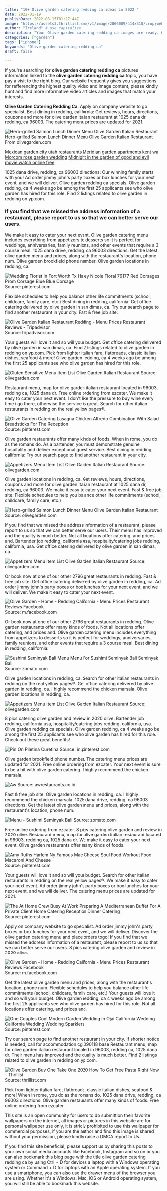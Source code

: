 ```yaml
---
title: "10+ Olive garden catering redding ca ideas in 2022 "
date: 2022-01-19
publishDate: 2022-08-15T01:27:44Z
image: "https://assets3.thrillist.com/v1/image/2866009/414x310/crop;webp=auto;jpeg_quality=60;progressive.jpg"
author: "Ireland" # use capitalize
description: "Your Olive garden catering redding ca images are ready. Olive garden catering redding ca are a topic that is being searched for and liked by netizens today. You can Find and Download the Olive garden catering redding ca files here. Get all free images."
categories: ["garden"]
tags: ["iphone"]
keywords: "Olive garden catering redding ca"
draft: false

---
```


If you're searching for **olive garden catering redding ca** pictures information linked to the **olive garden catering redding ca** topic, you have pay a visit to the right  blog.  Our website frequently  gives you  suggestions  for refferencing  the highest  quality video and image  content, please kindly hunt and find more informative video articles and images  that match your interests.

**Olive Garden Catering Redding Ca**. Apply on company website to go specialist. Best dining in redding, california: Get reviews, hours, directions, coupons and more for olive garden italian restaurant at 1025 dana dr, redding, ca 96003. The catering menu prices are updated for 2021.

![Herb-grilled Salmon Lunch Dinner Menu Olive Garden Italian Restaurant](https://media.olivegarden.com/en_us/images/product/HerbGrilledSalmon_v1_dpv.jpg "Herb-grilled Salmon Lunch Dinner Menu Olive Garden Italian Restaurant")
Herb-grilled Salmon Lunch Dinner Menu Olive Garden Italian Restaurant From olivegarden.com

[Mexican garden city utah restaurants](/mexican-garden-city-utah-restaurants/)
[Meridian garden apartments kent wa](/meridian-garden-apartments-kent-wa/)
[Morcom rose garden wedding](/morcom-rose-garden-wedding/)
[Midnight in the garden of good and evil movie watch online free](/midnight-in-the-garden-of-good-and-evil-movie-watch-online-free/)

1025 dana drive, redding, ca 96003 directions: Our winning family starts with you! Ad order jimmy john&#039;s party boxes or box lunches for your next event, and we will deliver. Olive garden redding ca specials. Olive garden redding, ca 4 weeks ago be among the first 25 applicants see who olive garden has hired for this role. Find 2 listings related to olive garden in redding on yp.com.

### If you find that we missed the address information of a restaurant, please report to us so that we can better serve our users.

We make it easy to cater your next event. Olive garden catering menu includes everything from appetizers to desserts so it is perfect for weddings, anniversaries, family reunions, and other events that require a 3 course meal. 1025 dana drive, redding, ca 96003 directions: Get the latest olive garden menu and prices, along with the restaurant&#039;s location, phone num. Olive garden brookfield phone number. Olive garden locations in redding, ca.


![Wedding Florist In Fort Worth Tx Haley Nicole Floral 76177 Red Corsages Prom Corsage Blue Blue Corsage](https://i.pinimg.com/originals/9a/45/3b/9a453b76188db7a4f217d7830eb95f9f.jpg "Wedding Florist In Fort Worth Tx Haley Nicole Floral 76177 Red Corsages Prom Corsage Blue Blue Corsage")
Source: pinterest.com

Flexible schedules to help you balance other life commitments (school, childcare, family care, etc.) Best dining in redding, california: Get office catering delivered by olive garden in san dimas, ca. Try our search page to find another restaurant in your city. Fast &amp; free job site:

![Olive Garden Italian Restaurant Redding - Menu Prices Restaurant Reviews - Tripadvisor](https://media-cdn.tripadvisor.com/media/photo-s/0c/91/f9/5a/eggplant-parmagiana-with.jpg "Olive Garden Italian Restaurant Redding - Menu Prices Restaurant Reviews - Tripadvisor")
Source: tripadvisor.com

Your guests will love it and so will your budget. Get office catering delivered by olive garden in san dimas, ca. Find 2 listings related to olive garden in redding on yp.com. Pick from lighter italian fare, flatbreads, classic italian dishes, seafood &amp; more! Olive garden redding, ca 4 weeks ago be among the first 25 applicants see who olive garden has hired for this role.

![Gluten Sensitive Menu Item List Olive Garden Italian Restaurant](https://media.olivegarden.com/en_us/images/product/Kids-Meals-Rotini-Chicken-gv-590x365.jpg "Gluten Sensitive Menu Item List Olive Garden Italian Restaurant")
Source: olivegarden.com

Restaurant menu, map for olive garden italian restaurant located in 96003, redding ca, 1025 dana dr. Free online ordering from ezcater. We make it easy to cater your next event. I don&#039;t like the pressure to buy wine every time i go there, otherwise the service is great. Search for other italian restaurants in redding on the real yellow pages®.

![Olive Garden Catering Lasagna Chicken Alfredo Combination With Salad Breadsticks For The Reception](https://i.pinimg.com/600x315/13/8d/aa/138daa21ade5f3ff3b2f85dcfc301375.jpg "Olive Garden Catering Lasagna Chicken Alfredo Combination With Salad Breadsticks For The Reception")
Source: pinterest.com

Olive garden restaurants offer many kinds of foods. When in rome, you do as the romans do. As a bartender, you must demonstrate genuine hospitality and deliver exceptional guest service. Best dining in redding, california: Try our search page to find another restaurant in your city.

![Appetizers Menu Item List Olive Garden Italian Restaurant](https://media.olivegarden.com/en_us/images/product/Spinach-Artichoke-Dip-gv-590x365.jpg "Appetizers Menu Item List Olive Garden Italian Restaurant")
Source: olivegarden.com

Olive garden locations in redding, ca. Get reviews, hours, directions, coupons and more for olive garden italian restaurant at 1025 dana dr, redding, ca 96003. We make it easy to cater your next event. Fast &amp; free job site: Flexible schedules to help you balance other life commitments (school, childcare, family care, etc.)

![Herb-grilled Salmon Lunch Dinner Menu Olive Garden Italian Restaurant](https://media.olivegarden.com/en_us/images/product/HerbGrilledSalmon_v1_dpv.jpg "Herb-grilled Salmon Lunch Dinner Menu Olive Garden Italian Restaurant")
Source: olivegarden.com

If you find that we missed the address information of a restaurant, please report to us so that we can better serve our users. Their menu has improved and the quality is much better. Not all locations offer catering, and prices and. Bartender job redding, california usa, hospitality/catering jobs redding, california, usa. Get office catering delivered by olive garden in san dimas, ca.

![Appetizers Menu Item List Olive Garden Italian Restaurant](https://media.olivegarden.com/en_us/images/product/Lasagna-Fritta-gv-590x365.jpg "Appetizers Menu Item List Olive Garden Italian Restaurant")
Source: olivegarden.com

Or book now at one of our other 2796 great restaurants in redding. Fast &amp; free job site: Get office catering delivered by olive garden in redding, ca. Ad order jimmy john&#039;s party boxes or box lunches for your next event, and we will deliver. We make it easy to cater your next event.

![Olive Garden - Home - Redding California - Menu Prices Restaurant Reviews Facebook](https://lookaside.fbsbx.com/lookaside/crawler/media/?media_id=10157756895731805 "Olive Garden - Home - Redding California - Menu Prices Restaurant Reviews Facebook")
Source: m.facebook.com

Or book now at one of our other 2796 great restaurants in redding. Olive garden restaurants offer many kinds of foods. Not all locations offer catering, and prices and. Olive garden catering menu includes everything from appetizers to desserts so it is perfect for weddings, anniversaries, family reunions, and other events that require a 3 course meal. Best dining in redding, california:

![Sushimi Seminyak Bali Menu Menu For Sushimi Seminyak Bali Seminyak Bali](https://b.zmtcdn.com/data/menus/476/1700476/190d9740132f9aaf90ad428daf1a885c.jpg "Sushimi Seminyak Bali Menu Menu For Sushimi Seminyak Bali Seminyak Bali")
Source: zomato.com

Olive garden locations in redding, ca. Search for other italian restaurants in redding on the real yellow pages®. Get office catering delivered by olive garden in redding, ca. I highly recommend the chicken marsala. Olive garden locations in redding, ca.

![Appetizers Menu Item List Olive Garden Italian Restaurant](https://media.olivegarden.com/en_us/images/product/Fried-Mozzarella-gv-590X365.jpg "Appetizers Menu Item List Olive Garden Italian Restaurant")
Source: olivegarden.com

8 pics catering olive garden and review in 2020 olive. Bartender job redding, california usa, hospitality/catering jobs redding, california, usa. Olive garden redding ca specials. Olive garden redding, ca 4 weeks ago be among the first 25 applicants see who olive garden has hired for this role. Check out these great benefits!

![Pin On Piletina Curetina](https://i.pinimg.com/originals/63/bf/28/63bf28b65785014622b6d4d0a0d9e633.jpg "Pin On Piletina Curetina")
Source: in.pinterest.com

Olive garden brookfield phone number. The catering menu prices are updated for 2021. Free online ordering from ezcater. Your next event is sure to be a hit with olive garden catering. I highly recommend the chicken marsala.

![Aw](https://www.awrestaurants.co.id/data1/images/SLIDER%20CRISPY%20CHUBBY%20CORN.jpeg "Aw")
Source: awrestaurants.co.id

Fast &amp; free job site: Olive garden locations in redding, ca. I highly recommend the chicken marsala. 1025 dana drive, redding, ca 96003 directions: Get the latest olive garden menu and prices, along with the restaurant&#039;s location, phone num.

![Menu - Sushimi Seminyak Bali](https://b.zmtcdn.com/data/menus/476/1700476/4842606cfc6381acb17a5fa2411c091c.jpg "Menu - Sushimi Seminyak Bali")
Source: zomato.com

Free online ordering from ezcater. 8 pics catering olive garden and review in 2020 olive. Restaurant menu, map for olive garden italian restaurant located in 96003, redding ca, 1025 dana dr. We make it easy to cater your next event. Olive garden restaurants offer many kinds of foods.

![Amy Ruths Harlem Ny Famous Mac Cheese Soul Food Workout Food Macaroni And Cheese](https://i.pinimg.com/originals/3f/d5/b5/3fd5b52089df533ec4ee79dd346515f7.jpg "Amy Ruths Harlem Ny Famous Mac Cheese Soul Food Workout Food Macaroni And Cheese")
Source: pinterest.com

Your guests will love it and so will your budget. Search for other italian restaurants in redding on the real yellow pages®. We make it easy to cater your next event. Ad order jimmy john&#039;s party boxes or box lunches for your next event, and we will deliver. The catering menu prices are updated for 2021.

![The At Home Crew Busy At Work Preparing A Mediterranean Buffet For A Private Client Home Catering Reception Dinner Catering](https://i.pinimg.com/originals/de/1c/8b/de1c8b66ed94178415d936b9a721f7a0.jpg "The At Home Crew Busy At Work Preparing A Mediterranean Buffet For A Private Client Home Catering Reception Dinner Catering")
Source: pinterest.com

Apply on company website to go specialist. Ad order jimmy john&#039;s party boxes or box lunches for your next event, and we will deliver. Discover the olive garden catering menu and place orders togo! If you find that we missed the address information of a restaurant, please report to us so that we can better serve our users. 8 pics catering olive garden and review in 2020 olive.

![Olive Garden - Home - Redding California - Menu Prices Restaurant Reviews Facebook](https://lookaside.fbsbx.com/lookaside/crawler/media/?media_id=10157861936951805 "Olive Garden - Home - Redding California - Menu Prices Restaurant Reviews Facebook")
Source: m.facebook.com

Get the latest olive garden menu and prices, along with the restaurant&#039;s location, phone num. Flexible schedules to help you balance other life commitments (school, childcare, family care, etc.) Your guests will love it and so will your budget. Olive garden redding, ca 4 weeks ago be among the first 25 applicants see who olive garden has hired for this role. Not all locations offer catering, and prices and.

![One Couples Cool Modern Garden Wedding In Ojai California Wedding California Wedding Wedding Sparklers](https://i.pinimg.com/474x/c9/5f/c6/c95fc6e2c9ec211b803af1ca0f81494b.jpg "One Couples Cool Modern Garden Wedding In Ojai California Wedding California Wedding Wedding Sparklers")
Source: pinterest.com

Try our search page to find another restaurant in your city. If shorter notice is needed, call for accommodation cg 090118 base Restaurant menu, map for olive garden italian restaurant located in 96003, redding ca, 1025 dana dr. Their menu has improved and the quality is much better. Find 2 listings related to olive garden in redding on yp.com.

![Olive Garden Buy One Take One 2020 How To Get Free Pasta Right Now - Thrillist](https://assets3.thrillist.com/v1/image/2866009/414x310/crop;webp=auto;jpeg_quality=60;progressive.jpg "Olive Garden Buy One Take One 2020 How To Get Free Pasta Right Now - Thrillist")
Source: thrillist.com

Pick from lighter italian fare, flatbreads, classic italian dishes, seafood &amp; more! When in rome, you do as the romans do. 1025 dana drive, redding, ca 96003 directions: Olive garden restaurants offer many kinds of foods. Free online ordering from ezcater.

This site is an open community for users to do submittion their favorite wallpapers on the internet, all images or pictures in this website are for personal wallpaper use only, it is stricly prohibited to use this wallpaper for commercial purposes, if you are the author and find this image is shared without your permission, please kindly raise a DMCA report to Us.

If you find this site beneficial, please support us by sharing this posts to your own social media accounts like Facebook, Instagram and so on or you can also bookmark this blog page with the title olive garden catering redding ca by using Ctrl + D for devices a laptop with a Windows operating system or Command + D for laptops with an Apple operating system. If you use a smartphone, you can also use the drawer menu of the browser you are using. Whether it's a Windows, Mac, iOS or Android operating system, you will still be able to bookmark this website.
